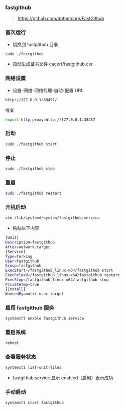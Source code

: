 ### fastgithub

> https://github.com/dotnetcore/FastGithub

### 首次运行

- 切换到 fastgithub 目录

```sh
sudo ./fastgithub
```

- 自动生成证书文件 cacert/fastgithub.cer

### 网络设置

- 设置-网络-网络代理-自动-配置 URL

```sh
http://127.0.0.1:38457/
```

或者

```sh
export http_proxy=http://127.0.0.1:38457
```

### 启动

```sh
sudo ./fastgithub start
```

### 停止

```sh
sudo ./fastgithub stop
```

### 重启

```sh
sudo ./fastgithub restart
```

### 开机启动

```sh
vim /lib/systemd/system/fastgithub.service
```

- 粘贴以下内容

```sh
[Unit]
Description=fastgithub
After=network.target
[Service]
Type=forking
User=fastgithub
Group=fastgithub
ExecStart=/fastgithub_linux-x64/fastgithub start
ExecReload=/fastgithub_linux-x64/fastgithub restart
ExecStop=/fastgithub_linux-x64/fastgithub stop
PrivateTmp=true
[Install]
WantedBy=multi-user.target
```

### 启用 fastgithub 服务

```sh
systemctl enable fastgithub.service
```

### 重启系统

```sh
reboot
```

### 查看服务状态

```sh
systemctl list-unit-files
```

- fastgithub.service 显示 enabled（启用）表示成功

### 手动启动

```sh
systemctl start fastgithub
```
